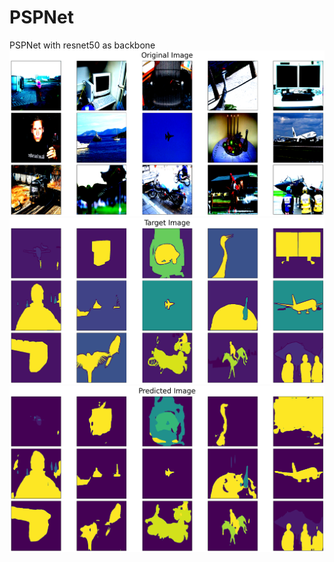 # PSPNet
PSPNet with resnet50 as backbone
![Original Example](https://github.com/Alexxxxxxxxxxxxy/PSPNet/blob/main/output.png) 
![Target Example](https://github.com/Alexxxxxxxxxxxxy/PSPNet/blob/main/output2.png) 
![Predicted Example](https://github.com/Alexxxxxxxxxxxxy/PSPNet/blob/main/output3.png) 
